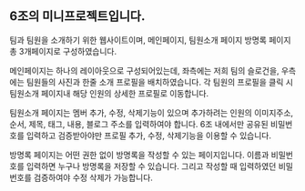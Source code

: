 ## 6조의 미니프로젝트입니다.

팀과 팀원을 소개하기 위한 웹사이트이며, 
메인페이지, 팀원소개 페이지 방명록 페이지 총 3개페이지로 구성하였습니다. 

메인페이지는 하나의 레이아웃으로 구성되어있는데, 좌측에는 저희 팀의 슬로건을, 
우측에는 팀원들의 사진과 한줄 소개 프로필을 배치하였습니다. 
각 팀원의 프로필을 클릭 시
팀원소개 페이지내 해당 인원의 상세한 프로필로 이동합니다.

팀원소개 페이지는 멤버 추가, 수정, 삭제기능이 있으며
추가하려는 인원의 이미지주소, 순서, 제목, 태그, 내용, 블로그 주소를 입력하여야 합니다.
6조 내에서만 공유된 비밀번호를 입력하고 검증받아야만 프로필 추가, 수정, 삭제기능을 이용할 수 있습니다.

방명록 페이지는 어떤 권한 없이 방명록을 작성할 수 있는 페이지입니다.
이름과 비밀번호를 입력하면 누구나 방명록을 저장할 수 있습니다.
그리고 작성할 때 입력하였던 비밀번호를 검증하여야 수정 삭제가 가능합니다.
